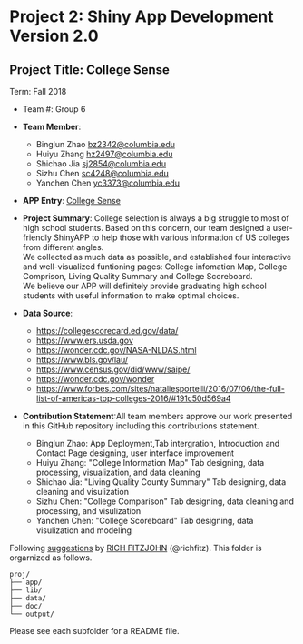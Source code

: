 # Project 2: Shiny App Development Version 2.0

## Project Title: College Sense
Term: Fall 2018

+ Team #: Group 6
+ **Team Member**: 
	+ Binglun Zhao bz2342@columbia.edu
	+ Huiyu Zhang  hz2497@columbia.edu
	+ Shichao Jia  sj2854@columbia.edu
	+ Sizhu Chen   sc4248@columbia.edu
	+ Yanchen Chen yc3373@columbia.edu
	
+ **APP Entry**:  [College Sense](https://bz2342.shinyapps.io/fall2018-sec1-proj2-grp6/)

+ **Project Summary**: 
College selection is always a big struggle to most of high school students. Based on this concern, our team designed a user-friendly ShinyAPP to help those with various information of US colleges from different angles. <br/>
We collected as much data as possible, and established four interactive and well-visualized funtioning pages: College infomation Map, College Comprison, Living Quality Summary and College Scoreboard.<br/>
We believe our APP will definitely provide graduating high school students with useful information to make optimal choices.


+ **Data Source**:
   - https://collegescorecard.ed.gov/data/
   - https://www.ers.usda.gov
   - https://wonder.cdc.gov/NASA-NLDAS.html
   - https://www.bls.gov/lau/
   - https://www.census.gov/did/www/saipe/
   - https://wonder.cdc.gov/wonder
   - https://www.forbes.com/sites/nataliesportelli/2016/07/06/the-full-list-of-americas-top-colleges-2016/#191c50d569a4

+ **Contribution Statement**:All team members approve our work presented in this GitHub repository including this contributions statement.
   + Binglun Zhao: App Deployment,Tab intergration, Introduction and Contact Page designing, user interface improvement
   + Huiyu Zhang: "College Information Map" Tab designing, data processing, visualization, and data cleaning 
   + Shichao Jia: "Living Quality County Summary" Tab designing, data cleaning and visulization
   + Sizhu Chen: "College Comparison" Tab designing, data cleaning and processing, and visulization  
   + Yanchen Chen: "College Scoreboard" Tab designing, data visulization and modeling

Following [suggestions](http://nicercode.github.io/blog/2013-04-05-projects/) by [RICH FITZJOHN](http://nicercode.github.io/about/#Team) (@richfitz). This folder is orgarnized as follows.

```
proj/
├── app/
├── lib/
├── data/
├── doc/
└── output/
```

Please see each subfolder for a README file.

